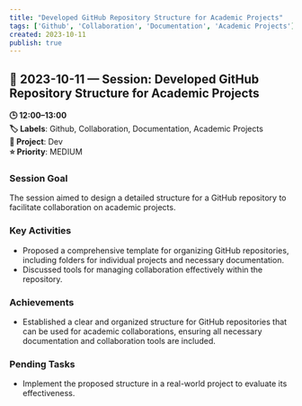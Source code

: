 ```yaml
---
title: "Developed GitHub Repository Structure for Academic Projects"
tags: ['Github', 'Collaboration', 'Documentation', 'Academic Projects']
created: 2023-10-11
publish: true
---
```


## 📅 2023-10-11 — Session: Developed GitHub Repository Structure for Academic Projects

**🕒 12:00–13:00**  
**🏷️ Labels**: Github, Collaboration, Documentation, Academic Projects  
**📂 Project**: Dev  
**⭐ Priority**: MEDIUM  


### Session Goal
The session aimed to design a detailed structure for a GitHub repository to facilitate collaboration on academic projects.

### Key Activities
- Proposed a comprehensive template for organizing GitHub repositories, including folders for individual projects and necessary documentation.
- Discussed tools for managing collaboration effectively within the repository.

### Achievements
- Established a clear and organized structure for GitHub repositories that can be used for academic collaborations, ensuring all necessary documentation and collaboration tools are included.

### Pending Tasks
- Implement the proposed structure in a real-world project to evaluate its effectiveness.
